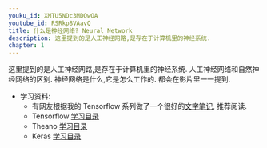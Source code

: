 ```yaml
---
youku_id: XMTU5NDc3MDQwOA
youtube_id: RSRkp8VAavQ
title: 什么是神经网络? Neural Network
description: 这里提到的是人工神经网路,是存在于计算机里的神经系统.
chapter: 1
---
```


这里提到的是人工神经网路,是存在于计算机里的神经系统.
人工神经网络和自然神经网络的区别. 神经网络是什么,它是怎么工作的. 
都会在影片里一一提到.

* 学习资料: 
  * 有网友根据我的 Tensorflow 系列做了一个很好的[文字笔记](http://www.jianshu.com/p/e112012a4b2d), 推荐阅读.
  * Tensorflow [学习目录](/tutorials/machine-learning/tensorflow/)
  * Theano [学习目录](/tutorials/machine-learning/theano/)
  * Keras [学习目录](tutorials/machine-learning/keras/)
